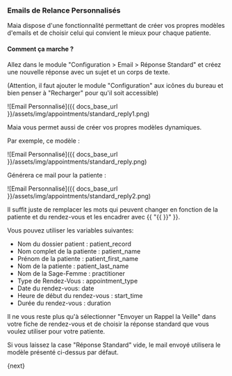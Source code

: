 ### Emails de Relance Personnalisés

Maia dispose d'une fonctionnalité permettant de créer vos propres modèles d'emails et de choisir celui qui convient le mieux pour chaque patiente.


#### Comment ça marche ?

Allez dans le module "Configuration > Email > Réponse Standard" et créez une nouvelle réponse avec un sujet et un corps de texte.

(Attention, il faut ajouter le module "Configuration" aux icônes du bureau et bien penser à "Recharger" pour qu'il soit accessible)

![Email Personnalisé]({{ docs_base_url }}/assets/img/appointments/standard_reply1.png)


Maia vous permet aussi de créer vos propres modèles dynamiques.


Par exemple, ce modèle :

![Email Personnalisé]({{ docs_base_url }}/assets/img/appointments/standard_reply.png)

Générera ce mail pour la patiente :

![Email Personnalisé]({{ docs_base_url }}/assets/img/appointments/standard_reply2.png)


Il suffit juste de remplacer les mots qui peuvent changer en fonction de la patiente et du rendez-vous et les encadrer avec {{ "{{ }}" }}.

Vous pouvez utiliser les variables suivantes:

- Nom du dossier patient :  patient_record
- Nom complet de la patiente : patient_name
- Prénom de la patiente : patient\_first\_name
- Nom de la patiente : patient\_last\_name
- Nom de la Sage-Femme : practitioner
- Type de Rendez-Vous : appointment_type
- Date du rendez-vous: date
- Heure de début du rendez-vous : start_time
- Durée du rendez-vous : duration


Il ne vous reste plus qu'à sélectionner "Envoyer un Rappel la Veille" dans votre fiche de rendez-vous et de choisir la réponse standard que vous voulez utiliser pour votre patiente.

Si vous laissez la case "Réponse Standard" vide, le mail envoyé utilisera le modèle présenté ci-dessus par défaut.

{next}
